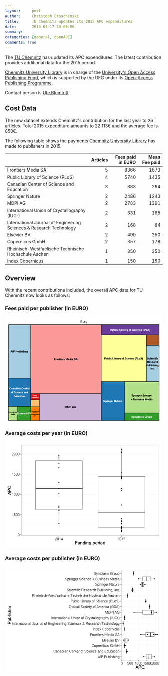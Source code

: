 ```yaml
---
layout:     post
author:     Christoph Broschinski
title:      TU Chemnitz updates its 2015 APC expenditures
date:       2016-05-17 10:00:00
summary:    
categories: [general, openAPC]
comments: true
---
```





The [TU Chemnitz](https://www.tu-chemnitz.de/) has updated its APC expenditures. The latest contribution provides additional data for the 2015 period.

[Chemnitz University Library](https://www.tu-chemnitz.de/ub/index.html.en) is in charge of the [University's Open Access Publishing Fund](https://www.tu-chemnitz.de/ub/publizieren/openaccess/publikationsfonds.html), which is supported by the DFG under its [Open-Access Publishing Programme](http://www.dfg.de/en/research_funding/programmes/infrastructure/lis/funding_opportunities/open_access_publishing/index.html).

Contact person is [Ute Blumtritt](mailto:ute.blumtritt@bibliothek.tu-chemnitz.de)

## Cost Data



The new dataset extends Chemnitz's contribution for the last year to 26 articles. Total 2015 expenditure amounts to 22 113€ and the average fee is 850€.

The following table shows the payments [Chemnitz University Library](https://www.tu-chemnitz.de/ub/index.html.en) has made to publishers in 2015.


|                                                                    | Articles| Fees paid in EURO| Mean Fee paid|
|:-------------------------------------------------------------------|--------:|-----------------:|-------------:|
|Frontiers Media SA                                                  |        5|              8366|          1673|
|Public Library of Science (PLoS)                                    |        4|              5740|          1435|
|Canadian Center of Science and Education                            |        3|               883|           294|
|Springer Nature                                                     |        2|              2486|          1243|
|MDPI AG                                                             |        2|              2783|          1391|
|International Union of Crystallography (IUCr)                       |        2|               331|           165|
|International Journal of Engineering Sciences & Research Technology |        2|               168|            84|
|Elsevier BV                                                         |        2|               499|           250|
|Copernicus GmbH                                                     |        2|               357|           178|
|Rheinisch-Westfaelische Technische Hochschule Aachen                |        1|               350|           350|
|Index Copernicus                                                    |        1|               150|           150|

## Overview

With the recent contributions included, the overall APC data for TU Chemnitz now looks as follows: 

### Fees paid per publisher (in EURO)

![plot of chunk tree_chemnitz_2016-05-17](/figure/tree_chemnitz_2016-05-17-1.png) 

###  Average costs per year (in EURO)

![plot of chunk box_chemnitz_year_2016-05-17](/figure/box_chemnitz_year_2016-05-17-1.png) 

###  Average costs per publisher (in EURO)

![plot of chunk box_chemnitz_publisher_2016-05-17](/figure/box_chemnitz_publisher_2016-05-17-1.png) 
